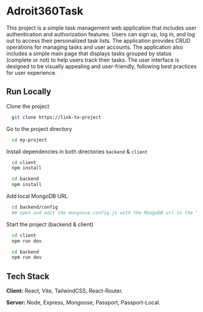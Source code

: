 
# Adroit360Task

This project is a simple task management web application that includes user authentication and authorization features. Users can sign up, log in, and log out to access their personalized task lists. The application provides CRUD operations for managing tasks and user accounts. The application also includes a simple main page that displays tasks grouped by status (complete or not) to help users track their tasks. The user interface is designed to be visually appealing and user-friendly, following best practices for user experience.




## Run Locally

Clone the project

```bash
  git clone https://link-to-project
```

Go to the project directory

```bash
  cd my-project
```

Install dependencies in both directories `backend` & `client`

```bash
  cd client
  npm install
```

```bash
  cd backend
  npm install
```
Add local MongoDB URL
```bash
  cd backend/config
  ## open and edit the mongoose.config.js with the MongoDB url in the "URL" key.
```

Start the project (backend & client)

```bash
  cd client
  npm run dev
```
```bash
  cd backend
  npm run dev
```


## Tech Stack

**Client:** React, Vite, TailwindCSS, React-Router.

**Server:** Node, Express, Mongoose, Passport, Passport-Local.

